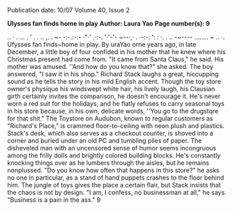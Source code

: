 Publication date: 10/07
Volume 40, Issue 2

**Ulysses fan finds home in play**
**Author: Laura Yao**
**Page number(s): 9**

.. · . ... . '
. .
.. ,. .
~- -:-.:-:-
·"·'
.·:-.
'·'-'-
~--·,·
. ·-:-: ':
: ·. . ..
-~---- ........ ~ ..
·.
Ufysses fan finds~home in play.
By
uraYao
orne years ago, in late December, a little boy of four confided in his mother that he knew where his Christmas present had
come from. "It came from Santa Claus," he said. His mother was amused. ''And how do you know that?" she asked. The boy
answered, "I saw it in his shop."
Richard Stack laughs
a great, hiccupping sound
as he tells the story in his mild English accent. Though the toy store owner's
physique
his windswept white hair, his lively laugh, his Clausian girth
certainly invites the comparison, he doesn't encourage it.
He's never worn a red suit for the holidays, and he flatly refuses to carry seasonal toys in his store because, in his own, delicate words,
''You go to the drugstqre for that shit."
The Toystore on Audubon, known to regular customers as "Richard's Place," is crammed floor-to-ceiling with neon plush and
plastics. Stack's desk, which also serves as a checkout counter, is shoved into a corner and buried under an old PC and tumbling piles
of paper. The disheveled man with an uncensored sense of humor seems incongruous among the frilly dolls and brightly colored
building blocks. He's constantly knocking things over as he lumbers through the aisles, but he remains nonplussed. "Do you know
how often that happens in this store?" he asks no one in particular, as a stand of hand puppets crashes to the floor behind him. The
jungle of toys gives the place a certain flair, but Stack insists that the chaos is not by design. "I am, I confess, no businessman at all,"
he says. "Business is a pain in the ass."
9